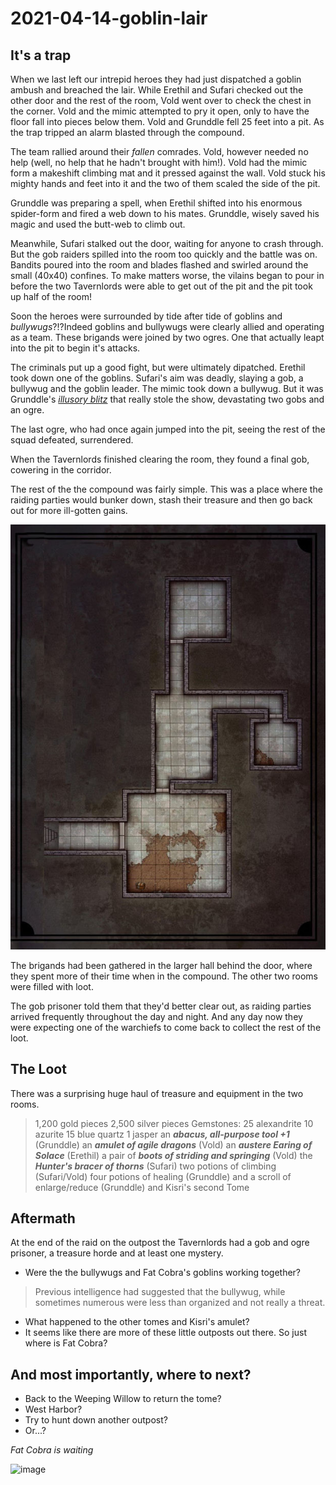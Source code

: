 # 2021-04-14-goblin-lair

## It's a trap
When we last left our intrepid heroes they had just dispatched a goblin ambush and breached the lair. While Erethil and Sufari checked out the other door and the rest of the room, Vold went over to check the chest in the corner. Vold and the mimic attempted to pry it open, only to have the floor fall into pieces below them. Vold and Grunddle fell 25 feet into a pit. As the trap tripped an alarm blasted through the compound. 

The team rallied around their *fallen* comrades. Vold, however needed no help (well, no help that he hadn't brought with him!). Vold had the mimic form a makeshift climbing mat and it pressed against the wall. Vold stuck his mighty hands and feet into it and the two of them scaled the side of the pit. 

Grunddle was preparing a spell, when Erethil shifted into his enormous spider-form and fired a web down to his mates. Grunddle, wisely saved his magic and used the butt-web to climb out.

Meanwhile, Sufari stalked out the door, waiting for anyone to crash through. But the gob raiders spilled into the room too quickly and the battle was on. Bandits poured into the room and blades flashed and swirled around the small (40x40) confines. To make matters worse, the vilains began to pour in before the two Tavernlords were able to get out of the pit and the pit took up half of the room!

Soon the heroes were surrounded by tide after tide of goblins and *bullywugs*?!?Indeed goblins and bullywugs were clearly allied and operating as a team. These brigands were joined by two ogres. One that actually leapt into the pit to begin it's attacks.

The criminals put up a good fight, but were ultimately dipatched. Erethil took down one of the goblins. Sufari's aim was deadly, slaying a gob, a bullywug and the goblin leader. The mimic took down a bullywug. But it was Grunddle's [*illusory blitz*](https://github.com/gregofgreg5/magick-ink2020/blob/main/homebrew/spells/illusory-blitz.md#illusory-blitz) that really stole the show, devastating two gobs and an ogre.

The last ogre, who had once again jumped into the pit, seeing the rest of the squad defeated, surrendered. 

When the Tavernlords finished clearing the room, they found a final gob, cowering in the corridor. 

The rest of the the compound was fairly simple. This was a place where the raiding parties would bunker down, stash their treasure and then go back out for more ill-gotten gains.

![image](https://github.com/gregofgreg5/magick-ink2020/blob/main/images/fc-outpost-under-v2.jpg?raw=true)

The brigands had been gathered in the larger hall behind the door, where they spent more of their time when in the compound. The other two rooms were filled with loot. 

The gob prisoner told them that they'd better clear out, as raiding parties arrived frequently throughout the day and night. And any day now they were expecting one of the warchiefs to come back to collect the rest of the loot.

## The Loot
There was a surprising huge haul of treasure and equipment in the two rooms. 

>1,200 gold pieces
2,500 silver pieces
Gemstones:
25 alexandrite
10 azurite
15 blue quartz
1 jasper
an ***abacus, all-purpose tool +1*** (Grunddle)
an ***amulet of agile dragons*** (Vold)
an ***austere Earing of Solace*** (Erethil)
a pair of ***boots of striding and springing*** (Vold)
the ***Hunter's bracer of thorns*** (Sufari)
two potions of climbing (Sufari/Vold)
four potions of healing (Grunddle)
and a scroll of enlarge/reduce (Grunddle)
and Kisri's second Tome

## Aftermath
At the end of the raid on the outpost the Tavernlords had a gob and ogre prisoner, a treasure horde and at least one mystery.

* Were the the bullywugs and Fat Cobra's goblins working together?
>Previous intelligence had suggested that the bullywug, while sometimes numerous were less than organized and not really a threat.

* What happened to the other tomes and Kisri's amulet?
* It seems like there are more of these little outposts out there. So just where is Fat Cobra?


## And most importantly, where to next?
* Back to the Weeping Willow to return the tome?
* West Harbor?
* Try to hunt down another outpost?
* Or...?



*Fat Cobra is waiting*

![image](https://i.imgur.com/MBkMBdJ.png)
